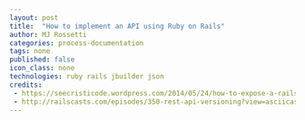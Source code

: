 ```yaml
---
layout: post
title:  "How to implement an API using Ruby on Rails"
author: MJ Rossetti
categories: process-documentation
tags: none
published: false
icon_class: none
technologies: ruby rails jbuilder json
credits:
 - https://seecristicode.wordpress.com/2014/05/24/how-to-expose-a-rails-api/
 - http://railscasts.com/episodes/350-rest-api-versioning?view=asciicast
---
```

